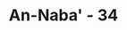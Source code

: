 ---
title: "An-Naba' - 34"
no: 34
arabic_no: ٣٤
ayah: وَّكَأْسًا دِهَاقًاۗ
translation: "dan gelas-gelas yang penuh (berisi minuman)."
tafsir: "Di dalamnya juga terdapat hidangan-hidangan minuman yang dikemas dalam gelas-gelas yang penuh. Dalam firman Allah yang lain dinyatakan:\n\nDan di sana mereka diberi segelas minuman bercampur jahe. (al-Insan/76: 17)"
---